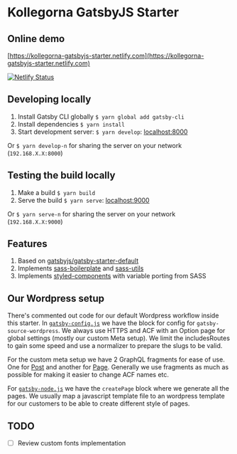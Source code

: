 # Kollegorna GatsbyJS Starter

## Online demo

[https://kollegorna-gatsbyjs-starter.netlify.com](https://kollegorna-gatsbyjs-starter.netlify.com)

[![Netlify Status](https://api.netlify.com/api/v1/badges/88f45bf8-a663-4483-bf7d-a1f47ab251c8/deploy-status)](https://app.netlify.com/sites/kollegorna-gatsbyjs-starter/deploys)

## Developing locally

1. Install Gatsby CLI globally `$ yarn global add gatsby-cli`
2. Install dependencies `$ yarn install`
3. Start development server: `$ yarn develop`: [localhost:8000](http://localhost:8000)

Or `$ yarn develop-n` for sharing the server on your network (`192.168.X.X:8000`)

## Testing the build locally

1. Make a build `$ yarn build`
2. Serve the build `$ yarn serve`: [localhost:9000](http://localhost:9000)

Or `$ yarn serve-n` for sharing the server on your network (`192.168.X.X:9000`)

## Features

1. Based on [gatsbyjs/gatsby-starter-default](https://github.com/gatsbyjs/gatsby-starter-default)
2. Implements [sass-boilerplate](https://github.com/kollegorna/sass-boilerplate) and [sass-utils](https://github.com/kollegorna/sass-utils)
3. Implements [styled-components](https://www.styled-components.com) with variable porting from SASS

## Our Wordpress setup

There's commented out code for our default Wordpress workflow inside this starter. In [`gatsby-config.js`](https://github.com/kollegorna/gatsbyjs-boilerplate/blob/master/gatsby-config.js)
we have the block for config for `gatsby-source-wordpress`. We always use HTTPS and ACF with an Option page
for global settings (mostly our custom Meta setup).
We limit the includesRoutes to gain some speed and use a normalizer to prepare the slugs to be valid.

For the custom meta setup we have 2 GraphQL fragments for ease of use. One for [Post](https://github.com/kollegorna/gatsbyjs-boilerplate/blob/master/src/fragments/meta-wp-post.js) and another for [Page](https://github.com/kollegorna/gatsbyjs-boilerplate/blob/master/src/fragments/meta-wp-page.js).
Generally we use fragments as much as possible for making it easier to change ACF names etc.

For [`gatsby-node.js`](https://github.com/kollegorna/gatsbyjs-boilerplate/blob/master/gatsby-node.js) we have the `createPage` block where we generate all the pages. We usually map a javascript
template file to an wordpress template for our customers to be able to create different style of pages.

## TODO

- [ ] Review custom fonts implementation
